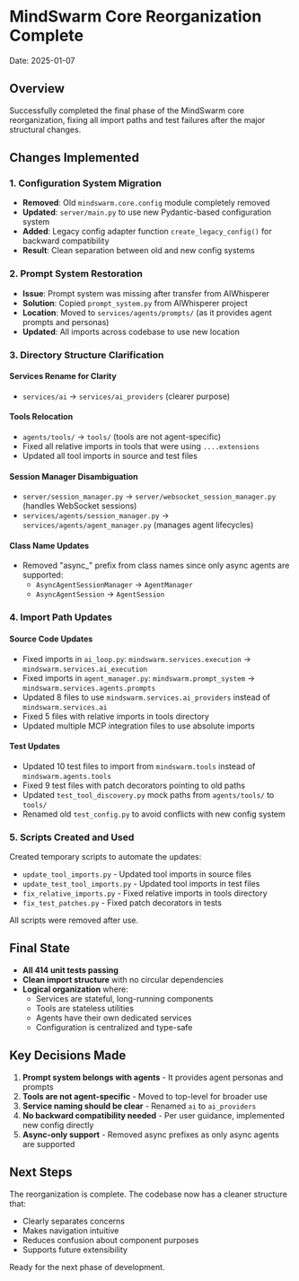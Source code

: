 # MindSwarm Core Reorganization Complete

Date: 2025-01-07

## Overview
Successfully completed the final phase of the MindSwarm core reorganization, fixing all import paths and test failures after the major structural changes.

## Changes Implemented

### 1. Configuration System Migration
- **Removed**: Old `mindswarm.core.config` module completely removed
- **Updated**: `server/main.py` to use new Pydantic-based configuration system
- **Added**: Legacy config adapter function `create_legacy_config()` for backward compatibility
- **Result**: Clean separation between old and new config systems

### 2. Prompt System Restoration
- **Issue**: Prompt system was missing after transfer from AIWhisperer
- **Solution**: Copied `prompt_system.py` from AIWhisperer project
- **Location**: Moved to `services/agents/prompts/` (as it provides agent prompts and personas)
- **Updated**: All imports across codebase to use new location

### 3. Directory Structure Clarification

#### Services Rename for Clarity
- `services/ai` → `services/ai_providers` (clearer purpose)

#### Tools Relocation
- `agents/tools/` → `tools/` (tools are not agent-specific)
- Fixed all relative imports in tools that were using `....extensions`
- Updated all tool imports in source and test files

#### Session Manager Disambiguation
- `server/session_manager.py` → `server/websocket_session_manager.py` (handles WebSocket sessions)
- `services/agents/session_manager.py` → `services/agents/agent_manager.py` (manages agent lifecycles)

#### Class Name Updates
- Removed "async_" prefix from class names since only async agents are supported:
  - `AsyncAgentSessionManager` → `AgentManager`
  - `AsyncAgentSession` → `AgentSession`

### 4. Import Path Updates

#### Source Code Updates
- Fixed imports in `ai_loop.py`: `mindswarm.services.execution` → `mindswarm.services.ai_execution`
- Fixed imports in `agent_manager.py`: `mindswarm.prompt_system` → `mindswarm.services.agents.prompts`
- Updated 8 files to use `mindswarm.services.ai_providers` instead of `mindswarm.services.ai`
- Fixed 5 files with relative imports in tools directory
- Updated multiple MCP integration files to use absolute imports

#### Test Updates
- Updated 10 test files to import from `mindswarm.tools` instead of `mindswarm.agents.tools`
- Fixed 9 test files with patch decorators pointing to old paths
- Updated `test_tool_discovery.py` mock paths from `agents/tools/` to `tools/`
- Renamed old `test_config.py` to avoid conflicts with new config system

### 5. Scripts Created and Used
Created temporary scripts to automate the updates:
- `update_tool_imports.py` - Updated tool imports in source files
- `update_test_tool_imports.py` - Updated tool imports in test files
- `fix_relative_imports.py` - Fixed relative imports in tools directory
- `fix_test_patches.py` - Fixed patch decorators in tests

All scripts were removed after use.

## Final State
- **All 414 unit tests passing**
- **Clean import structure** with no circular dependencies
- **Logical organization** where:
  - Services are stateful, long-running components
  - Tools are stateless utilities
  - Agents have their own dedicated services
  - Configuration is centralized and type-safe

## Key Decisions Made
1. **Prompt system belongs with agents** - It provides agent personas and prompts
2. **Tools are not agent-specific** - Moved to top-level for broader use
3. **Service naming should be clear** - Renamed `ai` to `ai_providers`
4. **No backward compatibility needed** - Per user guidance, implemented new config directly
5. **Async-only support** - Removed async prefixes as only async agents are supported

## Next Steps
The reorganization is complete. The codebase now has a cleaner structure that:
- Clearly separates concerns
- Makes navigation intuitive
- Reduces confusion about component purposes
- Supports future extensibility

Ready for the next phase of development.